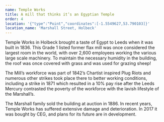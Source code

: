```yaml
---
name: Temple Works
title: A mill that thinks it’s an Egyptian Temple
order: 4
location: '{"type":"Point","coordinates":[-1.5549627,53.790103]}'
location_name: 'Marshall Street, Holbeck'
---
```

Temple Works in Holbeck brought a taste of Egypt to Leeds when it was built in 1836. This Grade 1 listed former flax mill was once considered the largest room in the world, with over 2,600 employees working the various large scale machinery. To maintain the necessary humidity in the building, the roof was once covered with grass and was used for grazing sheep!

The Mill’s workforce was part of 1842’s Chartist inspired Plug Riots and numerous other strikes took place there to better working conditions, including a strike in 1871 which resulted in a 10% pay rise after the Leeds Mercury contrasted the poverty of the workforce with the lavish lifestyle of the Marshall’s.

The Marshall family sold the building at auction in 1886. In recent years, Temple Works has suffered extensive damage and deterioration. In 2017 it was bought by CEG, and plans for its future are in development.
